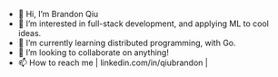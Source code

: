 - 👋 Hi, I’m Brandon Qiu
- 👀 I’m interested in full-stack development, and applying ML to cool ideas.
- 🌱 I’m currently learning distributed programming, with Go.
- 💞️ I’m looking to collaborate on anything!
- 📫 How to reach me | linkedin.com/in/qiubrandon | 

<!---
qiubrandon/qiubrandon is a ✨ special ✨ repository because its `README.md` (this file) appears on your GitHub profile.
You can click the Preview link to take a look at your changes.
--->
